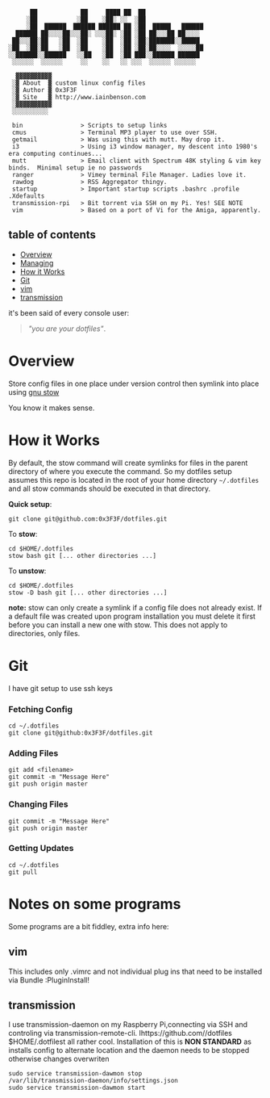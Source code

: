 ```
      ██            ██     ████ ██  ██                
     ░██           ░██    ░██░ ░░  ░██                
     ░██  ██████  ██████ ██████ ██ ░██  █████   ██████
  ██████ ██░░░░██░░░██░ ░░░██░ ░██ ░██ ██░░░██ ██░░░░ 
 ██░░░██░██   ░██  ░██    ░██  ░██ ░██░███████░░█████ 
░██  ░██░██   ░██  ░██    ░██  ░██ ░██░██░░░░  ░░░░░██
░░██████░░██████   ░░██   ░██  ░██ ███░░██████ ██████ 
 ░░░░░░  ░░░░░░     ░░    ░░   ░░ ░░░  ░░░░░░ ░░░░░░  
 
  ▓▓▓▓▓▓▓▓▓▓
 ░▓ About  ▓ custom linux config files
 ░▓ Author ▓ 0x3F3F
 ░▓ Site   ▓ http://www.iainbenson.com
 ░▓▓▓▓▓▓▓▓▓▓
 ░░░░░░░░░░

 bin				> Scripts to setup links
 cmus			    > Terminal MP3 player to use over SSH.
 getmail			> Was using this with mutt. May drop it.
 i3					> Using i3 window manager, my descent into 1980's era computing continues...
 mutt			    > Email client with Spectrum 48K styling & vim key binds.  Minimal setup ie no passwords
 ranger				> Vimey terminal File Manager. Ladies love it.
 rawdog				> RSS Aggregator thingy.
 startup			> Important startup scripts .bashrc .profile .Xdefaults
 transmission-rpi	> Bit torrent via SSH on my Pi. Yes! SEE NOTE
 vim            	> Based on a port of Vi for the Amiga, apparently.

```

## table of contents
 - [Overview](#Overview)
 - [Managing](#Managing)
 - [How it Works](#How-it-Works)
 - [Git](#Git)
 - [vim](#vim)
 - [transmission](#transmission)

it's been said of every console user: 
> _"you are your dotfiles"_.


# Overview
Store config files in one place under version control then symlink into place using 
[gnu stow](http://www.gnu.org/software/stow/)

You know it makes sense.


# How it Works
By default, the stow command will create symlinks for files in the parent directory of where you execute the command. 
So my dotfiles setup assumes this repo is located in the root of your home directory `~/.dotfiles` and all stow commands should be executed in that directory.

**Quick setup**:

    git clone git@github.com:0x3F3F/dotfiles.git

To **stow**:

    cd $HOME/.dotfiles
	stow bash git [... other directories ...]

To **unstow**:

    cd $HOME/.dotfiles
	stow -D bash git [... other directories ...]


**note:** stow can only create a symlink if a config file does not already exist.
If a default file was created upon program installation you must delete it first before you can install a new one with stow.
This does not apply to directories, only files.


# Git

I have git setup to use ssh keys

### Fetching Config

	cd ~/.dotfiles
	git clone git@github:0x3F3F/dotfiles.git

### Adding Files

	git add <filename>
	git commit -m "Message Here"
	git push origin master

### Changing Files

	git commit -m "Message Here"
	git push origin master

### Getting Updates

	cd ~/.dotfiles
	git pull


# Notes on some programs
Some programs are a bit fiddley, extra info here: 

## vim
This includes only .vimrc and not individual plug ins that need to be installed via Bundle :PluginInstall!

## transmission
I use transmission-daemon on my Raspberry Pi,connecting via SSH and controling via transmission-remote-cli.
Ihttps://github.com//dotfiles $HOME/.dotfilest all rather cool.  Installation of this is **NON STANDARD** as installs config to alternate location and the 
daemon needs to be stopped otherwise changes overwriten

	sudo service transmission-dawmon stop
	/var/lib/transmission-daemon/info/settings.json
	sudo service transmission-dawmon start



